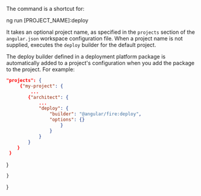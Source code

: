 The command is a shortcut for:

<code-example language="bash">
ng run [PROJECT_NAME]:deploy
</code-example>

It takes an optional project name, as specified in the `projects` section of the `angular.json` workspace configuration file.
When a project name is not supplied, executes the `deploy` builder for the default project.

The deploy builder defined in a deployment platform package is automatically added to a project's configuration when you add the package to the project.
For example:

```json
"projects": {
     {"my-project": {
         ...
        {"architect": {
            ...
            "deploy": {
                "builder": "@angular/fire:deploy",
                "options": {}
                    }
                }
            }
        }
    }
 }
 ```





}


    }
  }
